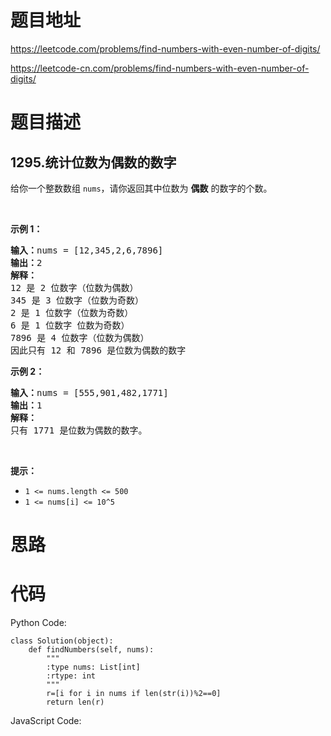 # 题目地址
https://leetcode.com/problems/find-numbers-with-even-number-of-digits/

https://leetcode-cn.com/problems/find-numbers-with-even-number-of-digits/
# 题目描述
## 1295.统计位数为偶数的数字
<p>给你一个整数数组&nbsp;<code>nums</code>，请你返回其中位数为&nbsp;<strong>偶数</strong>&nbsp;的数字的个数。</p>

<p>&nbsp;</p>

<p><strong>示例 1：</strong></p>

<pre><strong>输入：</strong>nums = [12,345,2,6,7896]
<strong>输出：</strong>2
<strong>解释：
</strong>12 是 2 位数字（位数为偶数）&nbsp;
345 是 3 位数字（位数为奇数）&nbsp;&nbsp;
2 是 1 位数字（位数为奇数）&nbsp;
6 是 1 位数字 位数为奇数）&nbsp;
7896 是 4 位数字（位数为偶数）&nbsp;&nbsp;
因此只有 12 和 7896 是位数为偶数的数字
</pre>

<p><strong>示例 2：</strong></p>

<pre><strong>输入：</strong>nums = [555,901,482,1771]
<strong>输出：</strong>1 
<strong>解释： </strong>
只有 1771 是位数为偶数的数字。
</pre>

<p>&nbsp;</p>

<p><strong>提示：</strong></p>

<ul>
	<li><code>1 &lt;= nums.length &lt;= 500</code></li>
	<li><code>1 &lt;= nums[i] &lt;= 10^5</code></li>
</ul>

# 思路

# 代码
Python Code:

```
class Solution(object):
    def findNumbers(self, nums):
        """
        :type nums: List[int]
        :rtype: int
        """
        r=[i for i in nums if len(str(i))%2==0]
        return len(r)
```
JavaScript Code:

```

```
